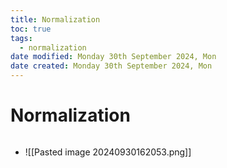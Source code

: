 ```yaml
---
title: Normalization
toc: true
tags:
  - normalization
date modified: Monday 30th September 2024, Mon
date created: Monday 30th September 2024, Mon
---
```


# Normalization
```toc
```
- ![[Pasted image 20240930162053.png]]